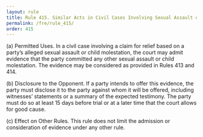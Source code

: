 ```yaml
---
layout: rule
title: Rule 415. Similar Acts in Civil Cases Involving Sexual Assault or Child Molestation
permalink: /fre/rule_415/
order: 415
---
```


(a) Permitted Uses. In a civil case involving a claim for relief based on a party’s alleged sexual assault or child molestation, the court may admit evidence that the party committed any other sexual assault or child molestation. The evidence may be considered as provided in Rules 413 and 414.


(b) Disclosure to the Opponent. If a party intends to offer this evidence, the party must disclose it to the party against whom it will be offered, including witnesses’ statements or a summary of the expected testimony. The party must do so at least 15 days before trial or at a later time that the court allows for good cause.


(c) Effect on Other Rules. This rule does not limit the admission or consideration of evidence under any other rule.

